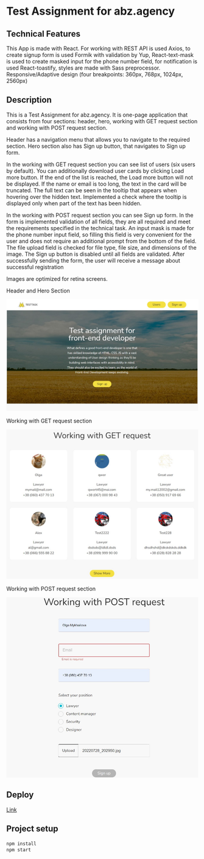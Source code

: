 # Test Assignment for abz.agency

## Technical Features

This App is made with React. For working with REST API is used Axios, to create signup form is used Formik with validation by Yup, React-text-mask is used to create masked input for the phone number field, for notification is used React-toastify, styles are made with Sass  preprocessor. Responsive/Adaptive design (four breakpoints: 360px, 768px, 1024px, 2560px)

## Description

This is a Test Assignment for abz.agency. It is one-page application that consists from four sections: header, hero, working with GET request section and working with POST request section.

Header has a navigation menu that allows you to navigate to the required section. Hero section also has Sign up button, that navigates to Sign up form.

In the working with GET request section you can see list of users (six users by default). You can additionally download user cards by clicking Load more button. If the end of the list is reached, the Load more button will not be displayed. If the name or email is too long, the text in the card will be truncated. The full text can be seen in the tooltip that appears when hovering over the hidden text. Implemented a check where the tooltip is displayed only when part of the text has been hidden. 

In the working with POST request section you can see Sign up form. In the form is implemented validation of all fields, they are all required and meet the requirements specified in the technical task. An input mask is made for the phone number input field, so filling this field is very convenient for the user and does not require an additional prompt from the bottom of the field. The file upload field is checked for file type, file size, and dimensions of the image. The Sign up button is disabled until all fields are validated. After successfully sending the form, the user will receive a message about successful registration

Images are optimized for retina screens.

Header and Hero Section

![Header](./assets/Header&Hero.jpg)


Working with GET request section

![Working with GET request section](./assets/GetSection.jpg)

Working with POST request section

![Working with POST request section](./assets/PostSection.jpg)

## Deploy

[Link](https://olgamykhailova.github.io/test-assignment-abz.agency/)

## Project setup

```
npm install
npm start
```